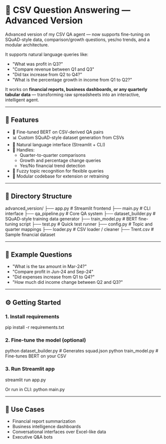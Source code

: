
# 🧠 CSV Question Answering — Advanced Version

Advanced version of my CSV QA agent — now supports fine-tuning on SQuAD-style data, comparison/growth questions, yes/no trends, and a modular architecture.

It supports natural language queries like:
- "What was profit in Q3?"
- "Compare revenue between Q1 and Q3"
- "Did tax increase from Q2 to Q4?"
- "What is the percentage growth in income from Q1 to Q2?"

It works on **financial reports, business dashboards, or any quarterly tabular data** — transforming raw spreadsheets into an interactive, intelligent agent.

---

## 🚀 Features

- 🤖 Fine-tuned BERT on CSV-derived QA pairs
- 📊 Custom SQuAD-style dataset generation from CSVs
- 💬 Natural language interface (Streamlit + CLI)
- 🔁 Handles:
  - Quarter-to-quarter comparisons
  - Growth and percentage change queries
  - Yes/No financial trend detection
- 🧠 Fuzzy topic recognition for flexible queries
- 🔧 Modular codebase for extension or retraining

---

## 📁 Directory Structure

advanced_version/
├── app.py                 # Streamlit frontend
├── main.py                # CLI interface
├── qa_pipeline.py         # Core QA system
├── dataset_builder.py     # SQuAD-style training data generator
├── train_model.py         # BERT fine-tuning script
├── test.py                # Quick test runner
├── config.py              # Topic and quarter mappings
├── loader.py              # CSV loader / cleaner
├── Trent.csv              # Sample financial dataset

---

## 💬 Example Questions

- "What is the tax amount in Mar-24?"
- "Compare profit in Jun-24 and Sep-24"
- "Did expenses increase from Q1 to Q4?"
- "How much did income change between Q2 and Q3?"

---

## ⚙️ Getting Started

### 1. Install requirements
pip install -r requirements.txt

### 2. Fine-tune the model (optional)
python dataset_builder.py     # Generates squad.json
python train_model.py         # Fine-tunes BERT on your CSV

### 3. Run Streamlit app
streamlit run app.py

Or run in CLI:
python main.py

---

## 📌 Use Cases

- Financial report summarization
- Business intelligence dashboards
- Conversational interfaces over Excel-like data
- Executive Q&A bots
